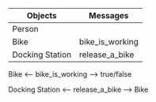 Objects | Messages
------------ | -------------
Person |
Bike | bike_is_working
Docking Station | release_a_bike


Bike <-- bike_is_working --> true/false

Docking Station <-- release_a_bike --> Bike

